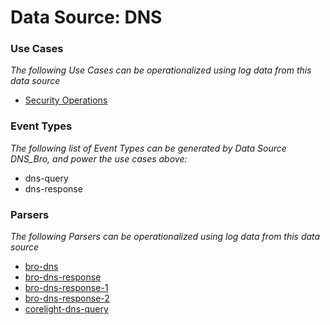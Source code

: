 Data Source: DNS
================

### Use Cases

_The following Use Cases can be operationalized using log data from this data source_

* [Security Operations](usecase_security_operations.md)


### Event Types

_The following list of Event Types can be generated by Data Source DNS_Bro, and power the use cases above:_

- dns-query
- dns-response


### Parsers

_The following Parsers can be operationalized using log data from this data source_

* [bro-dns](parserContent_bro-dns.md)
* [bro-dns-response](parserContent_bro-dns-response.md)
* [bro-dns-response-1](parserContent_bro-dns-response-1.md)
* [bro-dns-response-2](parserContent_bro-dns-response-2.md)
* [corelight-dns-query](parserContent_corelight-dns-query.md)
